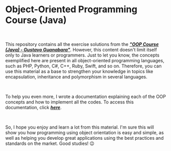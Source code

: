 # Object-Oriented Programming Course (Java)

<br>

This repository contains all the exercise solutions from the ***["OOP Course (Java) - Gustavo Guanabara"](https://youtube.com/playlist?list=PLHz_AreHm4dkqe2aR0tQK74m8SFe-aGsY&feature=shared)***. However, this content doesn't limit itself only to Java learners or programmers. Just to let you know, the concepts exemplified here are present in all object-oriented programming languages, such as PHP, Python, C#, C++, Ruby, Swift, and so on. Therefore, you can use this material as a base to strengthen your knowledge in topics like encapsulation, inheritance and polymorphism in several languages.

<br>

To help you even more, I wrote a documentation explaining each of the OOP concepts and how to implement all the codes. To access this documentation, click ***[here](https://alanbmrosa.notion.site/Curso-de-Programa-o-Orientada-a-Objetos-Java-29441cbf30404a2ea9cb4a05d419d695?pvs=4)***.

<br>

So, I hope you enjoy and learn a lot from this material. I'm sure this will show you how programming using object orientation is easy and simple, as well as helping you develop great applications using the best practices and standards on the market. Good studies! 😉